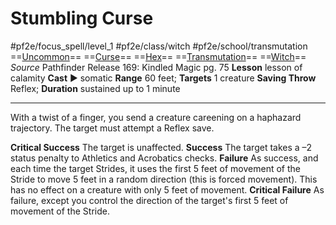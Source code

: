 # Stumbling Curse
#pf2e/focus_spell/level_1 #pf2e/class/witch #pf2e/school/transmutation 
==[Uncommon](rules/traits/uncommon.md)== ==[Curse](rules/traits/curse.md)== ==[Hex](../../../Traits/Hex.md)== ==[Transmutation](rules/traits/transmutation.md)== ==[Witch](../../../Traits/Witch.md)==
*Source* Pathfinder Release 169: Kindled Magic pg. 75
**Lesson** lesson of calamity
**Cast** ► somatic
**Range** 60 feet; **Targets** 1 creature
**Saving Throw** Reflex; **Duration** sustained up to 1 minute

---
With a twist of a finger, you send a creature careening on a haphazard trajectory. The target must attempt a Reflex save.

**Critical Success** The target is unaffected.
**Success** The target takes a –2 status penalty to Athletics and Acrobatics checks.
**Failure** As success, and each time the target Strides, it uses the first 5 feet of movement of the Stride to move 5 feet in a random direction (this is forced movement). This has no effect on a creature with only 5 feet of movement.
**Critical Failure** As failure, except you control the direction of the target's first 5 feet of movement of the Stride.